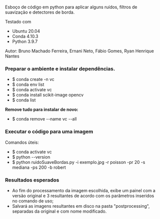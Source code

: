 Esboço de código em python para aplicar alguns ruídos, filtros
de suavização e detectores de borda. 

Testado com

- Ubuntu 20.04
- Conda 4.10.3
- Python 3.9.7

Autor: Bruno Machado Ferreira, Ernani Neto, Fábio Gomes, Ryan Henrique Nantes


### Preparar o ambiente e instalar dependências.
- $ conda create -n vc
- $ conda env list
- $ conda activate vc
- $ conda install scikit-image opencv
- $ conda list

**Remove tudo para instalar de novo:**
- $ conda remove --name vc --all


### Executar o código para uma imagem
Comandos úteis:
- $ conda activate vc
- $ python --version
- $ python ruidoSuaveBordas.py -i exemplo.jpg -r poisson -pr 20 -s mediana -ps 200 -b robert


### Resultados esperados

- Ao fim do processamento da imagem escolhida, exibe um painel com a versão original e 3 resultantes
  de acordo com os parâmetros inseridos no comando de uso;
- Salvará as imagens resultantes em disco na 
  pasta "postprocessing", separadas da original e com nome modificado.
